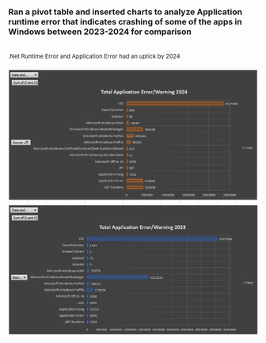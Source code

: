 ### Ran a pivot table and inserted charts to analyze Application runtime error that indicates crashing of some of the apps in Windows between 2023-2024 for comparison
<br>
<sup>.Net Runtime Error and Application Error had an uptick by 2024</sup>

![Snip](https://github.com/princ3Cr0w/Excel_Functions/blob/main/Screenshot%202024-02-15%20105310.png)
